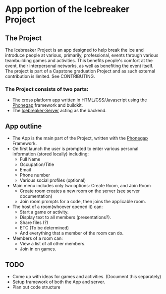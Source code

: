 # App portion of the Icebreaker Project

## The Project
The Icebreaker Project is an app designed to help break the ice and introduce people at various, primarily, professional, events through various teambuilding games and activities.
This benefits people's comfort at the event, their interpersonal networks, as well as benefiting the event itself.
The project is part of a Capstone graduation Project and as such external contribution is limited. See CONTRIBUTING.
### The Project consists of two parts:
- The cross platform app written in HTML/CSS/Javascript using the [Phonegap](https://www.phonegap.com) framework and buildkit.
- The [Icebreaker-Server](https://github.com/Icebreaker-Project/Icebreaker-Server) acting as the backend.

## App outline
- The App is the main part of the Project, written with the [Phonegap](https://www.phonegap.com) Framework.
- On first launch the user is prompted to enter various personal information (stored locally) including:
  - Full Name
  - Occupation/Title
  - Email
  - Phone number
  - Various social profiles (optional)
- Main menu includes only two options: Create Room, and Join Room
  - Create room creates a new room on the server (see server documentation)
  - Join room prompts for a code, then joins the applicable room.
- The host of a room(whoever opened it) can:
  - Start a game or activity.
  - Display text to all members (presentations?).
  - Share files (?)
  - ETC (To be determined)
  - And everything that a member of the room can do.
- Members of a room can:
  - View a list of all other members.
  - Join in on games.

## TODO
- Come up with ideas for games and activities. (Document this separately)
- Setup framework of both the App and server.
- Plan out code structure
